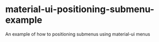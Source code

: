 # material-ui-positioning-submenu-example
An example of how to positioning submenus using material-ui menus
